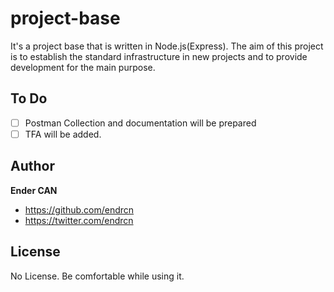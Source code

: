 # project-base

It's a project base that is written in Node.js(Express). The aim of this project is to establish the standard infrastructure in new projects and to provide development for the main purpose.

## To Do

- [ ] Postman Collection and documentation will be prepared
- [ ] TFA will be added.

## Author

**Ender CAN**

- <https://github.com/endrcn>
- <https://twitter.com/endrcn>

## License

No License. Be comfortable while using it.
